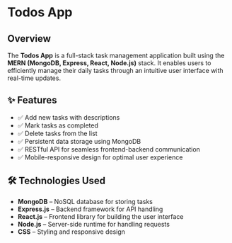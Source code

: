 # Todos App

## Overview
The **Todos App** is a full-stack task management application built using the **MERN (MongoDB, Express, React, Node.js)** stack. It enables users to efficiently manage their daily tasks through an intuitive user interface with real-time updates.

## ✨ Features
- ✅ Add new tasks with descriptions
- ✅ Mark tasks as completed
- ✅ Delete tasks from the list
- ✅ Persistent data storage using MongoDB
- ✅ RESTful API for seamless frontend-backend communication
- ✅ Mobile-responsive design for optimal user experience

## 🛠️ Technologies Used
- **MongoDB** – NoSQL database for storing tasks
- **Express.js** – Backend framework for API handling
- **React.js** – Frontend library for building the user interface
- **Node.js** – Server-side runtime for handling requests
- **CSS** – Styling and responsive design
